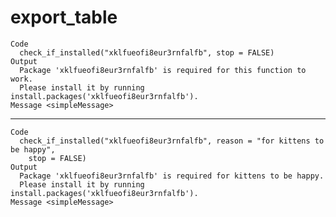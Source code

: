 # export_table

    Code
      check_if_installed("xklfueofi8eur3rnfalfb", stop = FALSE)
    Output
      Package 'xklfueofi8eur3rnfalfb' is required for this function to work.
      Please install it by running install.packages('xklfueofi8eur3rnfalfb').
    Message <simpleMessage>
      

---

    Code
      check_if_installed("xklfueofi8eur3rnfalfb", reason = "for kittens to be happy",
        stop = FALSE)
    Output
      Package 'xklfueofi8eur3rnfalfb' is required for kittens to be happy.
      Please install it by running install.packages('xklfueofi8eur3rnfalfb').
    Message <simpleMessage>
      

